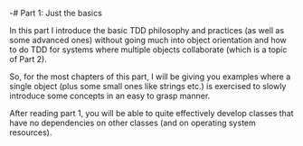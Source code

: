 -# Part 1: Just the basics

In this part I introduce the basic TDD philosophy and practices
(as well as some advanced ones) without going much into object
orientation and how to do TDD for systems where multiple objects
collaborate (which is a topic of Part 2).

So, for the most chapters of this part, I will be giving you examples
where a single object (plus some small ones like strings etc.) is
exercised to slowly introduce some concepts in an easy to grasp manner.

After reading part 1, you will be able to quite effectively develop
classes that have no dependencies on other classes (and on operating
system resources).
